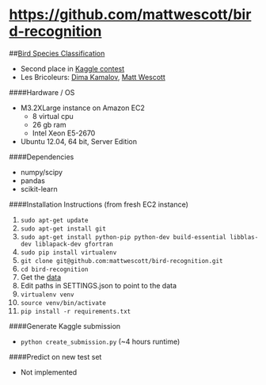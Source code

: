 # https://github.com/mattwescott/bird-recognition

##[Bird Species Classification](http://www.kaggle.com/c/multilabel-bird-species-classification-nips2013)
- Second place in [Kaggle contest](http://www.kaggle.com/c/multilabel-bird-species-classification-nips2013/leaderboard)
- Les Bricoleurs: [Dima Kamalov](http://www.kaggle.com/users/135630/), [Matt Wescott](http://www.kaggle.com/users/16360)

####Hardware / OS

- M3.2XLarge instance on Amazon EC2
    - 8 virtual cpu
    - 26 gb ram
    - Intel Xeon E5-2670
- Ubuntu 12.04, 64 bit, Server Edition

####Dependencies
- numpy/scipy
- pandas
- scikit-learn

####Installation Instructions (from fresh EC2 instance)
1. `sudo apt-get update`
2. `sudo apt-get install git`
3.  `sudo apt-get install python-pip python-dev build-essential libblas-dev liblapack-dev gfortran`
4. `sudo pip install virtualenv`
5.  `git clone git@github.com:mattwescott/bird-recognition.git`
6. `cd bird-recognition`
7. Get the [data](http://www.kaggle.com/c/multilabel-bird-species-classification-nips2013/data)
8. Edit paths in SETTINGS.json to point to the data
9. `virtualenv venv`
10. `source venv/bin/activate`
11. `pip install -r requirements.txt`

####Generate Kaggle submission
- `python create_submission.py` (~4 hours runtime)

####Predict on new test set
- Not implemented
